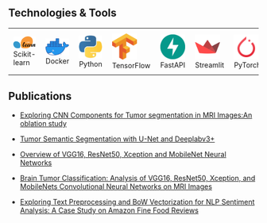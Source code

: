 ##


<h2 align="left">Technologies & Tools</h2>

<div align="left">
    <table style="border-collapse: collapse;">
        <tr>
            <td style="text-align: left; padding: 10px;">
                <img width="50" src="/icons/scikitlearn.png" alt="Scikit-learn logo"><br>
                Scikit-learn
            </td>
            <td style="text-align: left; padding: 10px;">
                <img width="50" src="/icons/docker.png" alt="Docker logo"><br>
                Docker
            </td>
            <td style="text-align: left; padding: 10px;">
                <img width="50" src="/icons/python.png" alt="Python logo"><br>
                Python
            </td>
            <td style="text-align: left; padding: 10px;">
                <img width="50" src="/icons/tensorflow.png" alt="TensorFlow logo"><br>
                TensorFlow
            </td>
            <td style="text-align: left; padding: 10px;">
                <img width="50" src="/icons/fastapi.png" alt="FastAPI logo"><br>
                FastAPI
            </td>
            <td style="text-align: left; padding: 10px;">
                <img width="50" src="/icons/Streamlit.png" alt="FastAPI logo"><br>
                Streamlit
            </td>
            <td style="text-align: left; padding: 10px;">
                <img width="50" src="/icons/icons8-pytorch-48.png" alt="PyTorch logo"><br>
                PyTorch
            </td>
                <td style="text-align: left; padding: 10px;">
                <img width="50" src="/icons/MLflow.png" alt="MLflow logo"><br>
                MLflow
            </td>
            <!-- Add more icons in new <td> as needed -->
        </tr>
    </table>
</div>

<h2 align="left">Publications</h2>

* [Exploring CNN Components for Tumor segmentation in MRI Images:An oblation study](https://medium.com/@t.mostafid/exploring-cnn-components-for-tumor-segmentation-in-mri-images-an-ablation-study-d79cdfd25083)

* [Tumor Semantic Segmentation with U-Net and Deeplabv3+](https://medium.com/@t.mostafid/tumor-segmentation-with-u-net-and-deeplabv3-a-review-048e10001fb2)

* [Overview of VGG16, ResNet50, Xception and MobileNet Neural Networks](https://medium.com/@t.mostafid/brain-tumor-classification-analysis-of-vgg16-resnet50-xception-and-mobilenets-convolutional-a7445638a233)

* [Brain Tumor Classification: Analysis of VGG16, ResNet50, Xception, and MobileNets Convolutional Neural Networks on MRI Images](https://medium.com/@t.mostafid/overview-of-vgg16-xception-mobilenet-and-resnet50-neural-networks-c678e0c0ee85)

* [Exploring Text Preprocessing and BoW Vectorization for NLP Sentiment Analysis: A Case Study on Amazon Fine Food Reviews](https://medium.com/@t.mostafid/exploring-text-preprocessing-and-bow-vectorization-for-nlp-sentiment-analysis-a-case-study-on-16d152000776)  




   



